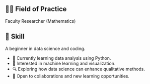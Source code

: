## 👩‍🏫 Field of Practice 
Faculty Researcher (Mathematics)

## 🎯 Skill
A beginner in data science and coding.

- 🔭 Currently learning data analysis using Python.
- 🌱 Interested in machine learning and visualization.
- 🔍 Exploring how data science can enhance qualitative methods.
- 🤝 Open to collaborations and new learning opportunities.

